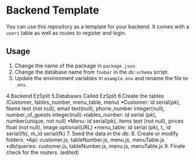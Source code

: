 # Backend Template

You can use this repository as a template for your backend. It comes with a `users` table
as well as routes to register and login.

## Usage

1. Change the name of the package in `package.json`.
2. Change the database name from `foobar` in the `db:schema` script.
3. Update the environment variables in `example.env` and rename the file to `.env`.


4.Backend EzSplit
5.Databases Called EzSplit
6.Create the tables (Customer, tables_number, menu_table, menu)
•Customer: id serial(pk), Name text (not null), email text(null), phone_number integer(null), number_of_guests integer(null)
•tables_number: id serial (pk), number(unique, not null)
•Menu: id serial(pk), items text (not null), prices float (not null), image optional(URL)
•menu_table: id serial (pk), t_ id serial(fk), m_id serial(fk)
7. Seed the data in the db.
8. Create or modify folders.
•Api: customer.js, tableNumber.js, menu.js, menuTable.js
•db/queries: customer.js, tableNumber.js, menu.js, menuTable.js
9. Finale check for the routers. (edited) 
